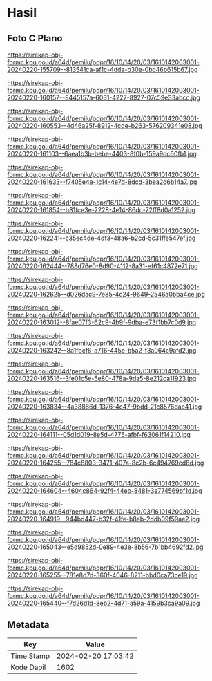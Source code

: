 # Hasil

## Foto C Plano

https://sirekap-obj-formc.kpu.go.id/a64d/pemilu/pdpr/16/10/14/20/03/1610142003001-20240220-155709--813541ca-af1c-4dda-b30e-0bc46b615b67.jpg

https://sirekap-obj-formc.kpu.go.id/a64d/pemilu/pdpr/16/10/14/20/03/1610142003001-20240220-160157--8445157a-6031-4227-8927-07c59e33abcc.jpg

https://sirekap-obj-formc.kpu.go.id/a64d/pemilu/pdpr/16/10/14/20/03/1610142003001-20240220-160553--4d46a25f-8912-4cde-b263-576209341e08.jpg

https://sirekap-obj-formc.kpu.go.id/a64d/pemilu/pdpr/16/10/14/20/03/1610142003001-20240220-161103--6aea1b3b-bebe-4403-8f0b-159a9dc60fb1.jpg

https://sirekap-obj-formc.kpu.go.id/a64d/pemilu/pdpr/16/10/14/20/03/1610142003001-20240220-161633--f7405e4e-1c14-4e7d-8dcd-3bea2d6b14a7.jpg

https://sirekap-obj-formc.kpu.go.id/a64d/pemilu/pdpr/16/10/14/20/03/1610142003001-20240220-161854--b81fce3e-2228-4e14-86dc-72ff8d0a1252.jpg

https://sirekap-obj-formc.kpu.go.id/a64d/pemilu/pdpr/16/10/14/20/03/1610142003001-20240220-162241--c35ec4de-4df3-48a6-b2cd-5c31ffe547ef.jpg

https://sirekap-obj-formc.kpu.go.id/a64d/pemilu/pdpr/16/10/14/20/03/1610142003001-20240220-162444--788d76e0-8d90-4112-8a31-ef61c4872e71.jpg

https://sirekap-obj-formc.kpu.go.id/a64d/pemilu/pdpr/16/10/14/20/03/1610142003001-20240220-162625--d026dac9-7e85-4c24-9649-2546a0bba4ce.jpg

https://sirekap-obj-formc.kpu.go.id/a64d/pemilu/pdpr/16/10/14/20/03/1610142003001-20240220-163012--8fae07f3-62c9-4b9f-9dba-e73f1bb7c0d9.jpg

https://sirekap-obj-formc.kpu.go.id/a64d/pemilu/pdpr/16/10/14/20/03/1610142003001-20240220-163242--8a1fbcf6-a716-445e-b5a2-f3a064c9afd2.jpg

https://sirekap-obj-formc.kpu.go.id/a64d/pemilu/pdpr/16/10/14/20/03/1610142003001-20240220-163516--3fe01c5e-5e80-478a-9da5-8e212ca11923.jpg

https://sirekap-obj-formc.kpu.go.id/a64d/pemilu/pdpr/16/10/14/20/03/1610142003001-20240220-163834--4a38886d-1376-4c47-9bdd-21c8576dae41.jpg

https://sirekap-obj-formc.kpu.go.id/a64d/pemilu/pdpr/16/10/14/20/03/1610142003001-20240220-164111--05d1d019-8e5d-4775-afbf-f63061f14210.jpg

https://sirekap-obj-formc.kpu.go.id/a64d/pemilu/pdpr/16/10/14/20/03/1610142003001-20240220-164255--784c8803-3471-407a-8c2b-6c494769cd8d.jpg

https://sirekap-obj-formc.kpu.go.id/a64d/pemilu/pdpr/16/10/14/20/03/1610142003001-20240220-164604--4604c864-92f4-44eb-8481-3e774569bf1d.jpg

https://sirekap-obj-formc.kpu.go.id/a64d/pemilu/pdpr/16/10/14/20/03/1610142003001-20240220-164919--944bd447-b32f-41fe-b8eb-2ddb09f59ae2.jpg

https://sirekap-obj-formc.kpu.go.id/a64d/pemilu/pdpr/16/10/14/20/03/1610142003001-20240220-165043--e5d9852d-0e89-4e3e-8b56-7b1bb4692fd2.jpg

https://sirekap-obj-formc.kpu.go.id/a64d/pemilu/pdpr/16/10/14/20/03/1610142003001-20240220-165255--781e8d7d-360f-4046-8211-bbd0ca73ce19.jpg

https://sirekap-obj-formc.kpu.go.id/a64d/pemilu/pdpr/16/10/14/20/03/1610142003001-20240220-165440--f7d26d1d-8eb2-4d71-a59a-4159b3ca9a09.jpg


## Metadata

| Key        | Value               |
| ---------- | ------------------- |
| Time Stamp | 2024-02-20 17:03:42 |
| Kode Dapil | 1602                |



